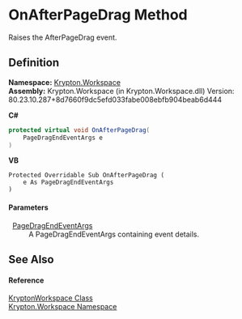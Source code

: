 # OnAfterPageDrag Method


Raises the AfterPageDrag event.



## Definition
**Namespace:** <a href="0dbf488f-9676-a1e5-a949-1b4bcea03d52.md">Krypton.Workspace</a>  
**Assembly:** Krypton.Workspace (in Krypton.Workspace.dll) Version: 80.23.10.287+8d7660f9dc5efd033fabe008ebfb904beab6d444

**C#**
``` C#
protected virtual void OnAfterPageDrag(
	PageDragEndEventArgs e
)
```
**VB**
``` VB
Protected Overridable Sub OnAfterPageDrag ( 
	e As PageDragEndEventArgs
)
```



#### Parameters
<dl><dt>  <a href="3973cf23-9e4d-4199-9f02-1278ff03ed77.md">PageDragEndEventArgs</a></dt><dd>A PageDragEndEventArgs containing event details.</dd></dl>

## See Also


#### Reference
<a href="a977050a-c9d5-1360-9b5d-5a07a77ae65c.md">KryptonWorkspace Class</a>  
<a href="0dbf488f-9676-a1e5-a949-1b4bcea03d52.md">Krypton.Workspace Namespace</a>  
